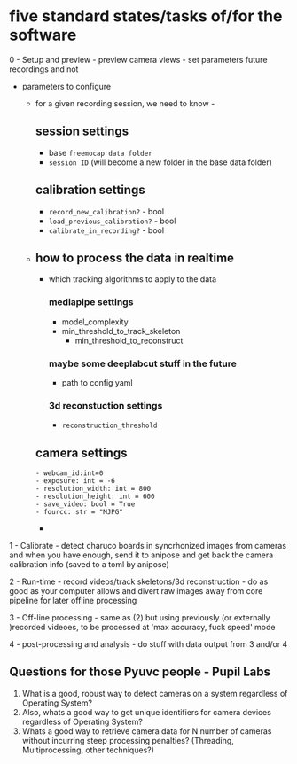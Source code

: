 # five standard states/tasks of/for the software

0 - Setup and preview
    - preview camera views
    - set parameters future recordings and not

 - parameters to configure
   - for a given recording session, we need to know -
     ## session settings
     - base `freemocap data folder` 
     - `session ID` (will become a new folder in the base data folder)
     ## calibration settings
     - `record_new_calibration?` - bool
     - `load_previous_calibration?` - bool
     - `calibrate_in_recording?` - bool 
   - 
     ## how to process the data in realtime 
       - which tracking algorithms to apply to the data
         ### mediapipe settings
           - model_complexity
           - min_threshold_to_track_skeleton
             - min_threshold_to_reconstruct 
         ### maybe some deeplabcut stuff in the future
          - path to config yaml
         ### 3d reconstuction settings
         - `reconstruction_threshold`
         
     ## camera settings
         - webcam_id:int=0
         - exposure: int = -6
         - resolution_width: int = 800
         - resolution_height: int = 600
         - save_video: bool = True
         - fourcc: str = "MJPG"
       
       - 







1 - Calibrate
    - detect charuco boards in syncrhonized images from cameras and when you have enough, send it to anipose and get 
        back the camera calibration info (saved to a toml by anipose)

2 - Run-time - record videos/track skeletons/3d reconstruction
    - do as good as your computer allows and divert raw images away from core pipeline for later offline processing

3 - Off-line processing 
    - same as (2) but using previously (or externally )recorded videoes, to be processed at 'max accuracy, fuck speed' mode

4 - post-processing and analysis
    - do stuff with data output from 3 and/or 4


## Questions for those Pyuvc people - Pupil Labs

1. What is a good, robust way to detect cameras on a system regardless of Operating System?
2. Also, whats a good way to get unique identifiers for camera devices regardless of Operating System?
3. Whats a good way to retrieve camera data for N number of cameras without incurring steep processing penalties? (Threading, Multiprocessing, other techniques?)
